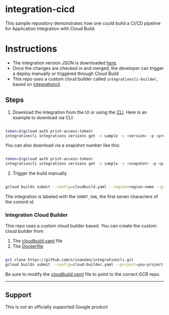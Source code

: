 # integration-cicd

This sample repository demonstrates how one could build a CI/CD pipeline for Application Integration with Cloud Build.

# Instructions

* The integration version JSON is downloaded [here](./src/sample.json). 
* Once the changes are checked in and merged, the developer can trigger a deploy manually or triggered through Cloud Build
* This repo uses a custom cloud builder called `integrationcli-builder`, based on [integrationcli](https://github.com/srinandan/integrationcli)


## Steps

1. Download the integration from the UI or using the [CLI](https://github.com/srinandan/integrationcli/blob/main/docs/integrationcli_integrations_versions_get.md). Here is an example to download via CLI:

```sh

token=$(gcloud auth print-access-token)
integrationcli integrations versions get -n sample -v <version> -p <project-id> -r <region-name> -t $token > ./src/sample.json
```

You can also download via a snapshot number like this:

```sh

token=$(gcloud auth print-access-token)
integrationcli integrations versions get -n sample -s <snapshot> -p <project-id> -r <region-name> -t $token > ./src/sample.json
```

2. Trigger the build manually

```sh

gcloud builds submit --config=cloudbuild.yaml --region=region-name --project=project-name --substitutions _NAME=sample,_SNAPSHOT=1,_FILE=./src/sample.json
```

The integration is labeled with the `SHORT_SHA`, the first seven characters of the commit id

### Integration Cloud Builder

This repo uses a custom cloud builder based. You can create the custom cloud builder from

1. The [cloudbuild.yaml](https://github.com/srinandan/integrationcli/blob/main/cloud-builder.yaml) file
2. The [Dockerfile](https://github.com/srinandan/integrationcli/blob/main/Dockerfile.builder)

```sh

git clone https://github.com/srinandan/integrationcli.git
gcloud builds submit --config=cloud-builder.yaml --project=you-project-name
```

Be sure to modify the [cloudbuild.yaml](./cloudbuild.yaml) file to point to the correct GCR repo.

___

## Support

This is not an officially supported Google product
